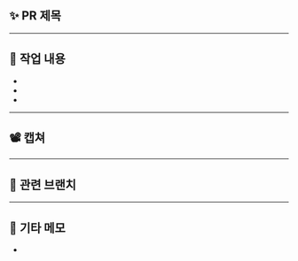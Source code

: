 ## ✨ PR 제목
<!-- 예시: [day/0413] -->

---

## 📌 작업 내용
<!-- 구현한 기능 요약 -->

- 
- 
- 

---

## 📽️ 캡쳐
<!-- 구현 화면이나 동작 스크린샷, 영상 있으면 첨부 -->
<!-- ex: ![image](https://user-images.githubusercontent.com/12345678/123456789.png) -->

---

## 🧩 관련 브랜치
<!-- 예: lecture/04-main, lecture/05-header 등 -->

---

## 📝 기타 메모
<!-- 고민한 점, 어려웠던 부분, 메모 등 자유롭게 -->

- 
